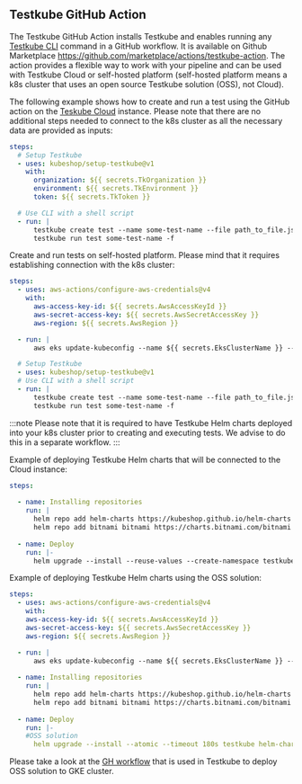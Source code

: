## Testkube GitHub Action

The Testkube GitHub Action installs Testkube and enables running any [Testkube CLI](https://docs.testkube.io/cli/testkube) command in a GitHub workflow. It is available on Github Marketplace <https://github.com/marketplace/actions/testkube-action>.
The action provides a flexible way to work with your pipeline and can be used with Testkube Cloud or self-hosted platform (self-hosted platform means a k8s cluster that uses an open source Testkube solution (OSS), not Cloud).

The following example shows how to create and run a test using the GitHub action on the [Teskube Cloud](https://cloud.testkube.io/) instance. Please note that there are no additional steps needed to connect to the k8s cluster as all the necessary data are provided as inputs:

```yaml
steps:
  # Setup Testkube
  - uses: kubeshop/setup-testkube@v1
    with:
      organization: ${{ secrets.TkOrganization }}
      environment: ${{ secrets.TkEnvironment }}
      token: ${{ secrets.TkToken }}

  # Use CLI with a shell script
  - run: |
      testkube create test --name some-test-name --file path_to_file.json
      testkube run test some-test-name -f
```

Create and run tests on self-hosted platform. Please mind that it requires establishing connection with the k8s cluster:
```yaml
steps:
  - uses: aws-actions/configure-aws-credentials@v4
    with:
      aws-access-key-id: ${{ secrets.AwsAccessKeyId }}
      aws-secret-access-key: ${{ secrets.AwsSecretAccessKey }}
      aws-region: ${{ secrets.AwsRegion }}

  - run: |
      aws eks update-kubeconfig --name ${{ secrets.EksClusterName }} --region ${{ secrets.AwsRegion }}

  # Setup Testkube
  - uses: kubeshop/setup-testkube@v1
  # Use CLI with a shell script
  - run: |
      testkube create test --name some-test-name --file path_to_file.json
      testkube run test some-test-name -f 
 ```
:::note
Please note that it is required to have Testkube Helm charts deployed into your k8s cluster prior to creating and executing tests. We advise to do this in a separate workflow.
:::

Example of deploying Testkube Helm charts that will be connected to the Cloud instance:

```yaml
steps:
    
  - name: Installing repositories
    run: |
      helm repo add helm-charts https://kubeshop.github.io/helm-charts
      helm repo add bitnami bitnami https://charts.bitnami.com/bitnami
      
  - name: Deploy
    run: |-
      helm upgrade --install --reuse-values --create-namespace testkube kubeshop/testkube --set testkube-api.cloud.key=${{ secrets.CLOUD_KEY }}  --set testkube-api.cloud.orgId=${{ secrets.CLOUD_ORG }} --set testkube-api.cloud.envId=${{ secrets.ENV_ID }} --set testkube-api.minio.enabled=false --set mongodb.enabled=false --set testkube-dashboard.enabled=false --set testkube-api.cloud.url=agent.testkube.io:443 --namespace testkube

```

Example of deploying Testkube Helm charts using the OSS solution:

```yaml
steps:
  - uses: aws-actions/configure-aws-credentials@v4
    with:
    aws-access-key-id: ${{ secrets.AwsAccessKeyId }}
    aws-secret-access-key: ${{ secrets.AwsSecretAccessKey }}
    aws-region: ${{ secrets.AwsRegion }}

  - run: |
      aws eks update-kubeconfig --name ${{ secrets.EksClusterName }} --region ${{ secrets.AwsRegion }}  
      
  - name: Installing repositories
    run: |
      helm repo add helm-charts https://kubeshop.github.io/helm-charts
      helm repo add bitnami bitnami https://charts.bitnami.com/bitnami
      
  - name: Deploy
    run: |-
    #OSS solution
      helm upgrade --install --atomic --timeout 180s testkube helm-charts/testkube --namespace testkube --create-namespace
```
Please take a look at the [GH workflow](https://github.com/kubeshop/helm-charts/blob/develop/.github/workflows/helm-releaser-testkube-charts.yaml#L146) that is used in Testkube to deploy OSS solution to GKE cluster.
